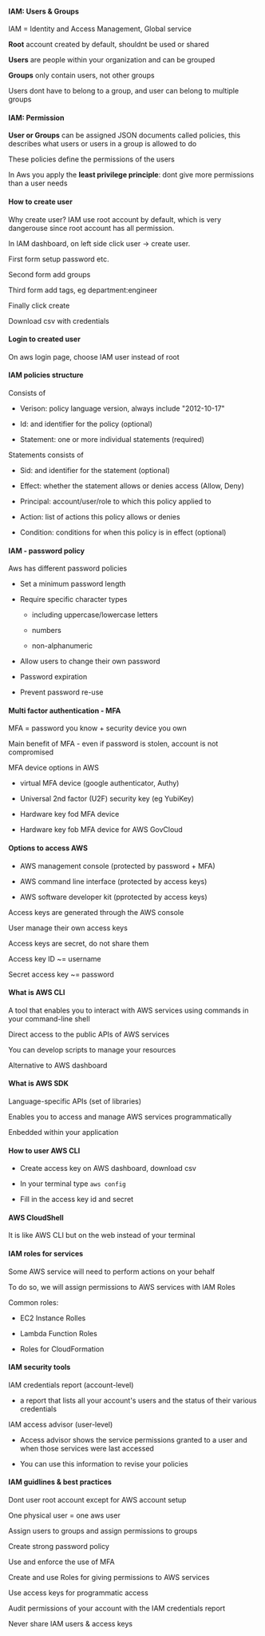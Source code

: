 #### IAM: Users & Groups

IAM = Identity and Access Management, Global service

**Root** account created by default, shouldnt be used or shared

**Users** are people within your organization and can be grouped

**Groups** only contain users, not other groups

Users dont have to belong to a group, and user can belong to multiple groups

#### IAM: Permission

**User or Groups** can be assigned JSON documents called policies, this describes what users  or users in a group is allowed to do

These policies define the permissions of the users

In Aws you apply the **least privilege principle**: dont give more permissions than a user needs

#### How to create user

Why create user? IAM use root account by default, which is very dangerouse since root account has all permission.

In IAM dashboard, on left side click user -> create user.

First form setup password etc.

Second form add groups

Third form add tags, eg department:engineer

Finally click create

Download csv with credentials

#### Login to created user

On aws login page, choose IAM user instead of root

#### IAM policies structure

Consists of

- Verison: policy language version, always include "2012-10-17"

- Id: and identifier for the policy (optional)

- Statement: one or more individual statements (required)

Statements consists of

- Sid: and identifier for the statement (optional)

- Effect: whether the statement allows or denies access (Allow, Deny)

- Principal: account/user/role to which this policy applied to

- Action: list of actions this policy allows or denies

- Condition: conditions for when this policy is in effect (optional)

#### IAM - password policy

Aws has different password policies

- Set a minimum password length

- Require specific character types
  
  - including uppercase/lowercase letters
  
  - numbers
  
  - non-alphanumeric

- Allow users to change their own password

- Password expiration

- Prevent password re-use

#### Multi factor authentication - MFA

MFA = password you know + security device you own

Main benefit of MFA - even if password is stolen, account is not compromised

MFA device options in AWS

- virtual MFA device (google authenticator, Authy)

- Universal 2nd factor (U2F) security key (eg YubiKey)

- Hardware key fod MFA device

- Hardware key fob MFA device for AWS GovCloud

#### Options to access AWS

- AWS management console (protected by password + MFA)

- AWS command line interface (protected by access keys)

- AWS software developer kit (pprotected by access keys)

Access keys are generated through the AWS console

User manage their own access keys

Access keys are secret, do not share them

Access key ID ~= username

Secret access key ~= password

#### What is AWS CLI

A tool that enables you to interact with AWS services using commands in your command-line shell

Direct access to the public APIs of AWS services

You can develop scripts to manage your resources

Alternative to AWS dashboard

#### What is AWS SDK

Language-specific APIs (set of libraries)

Enables you to access and manage AWS services programmatically

Enbedded within your application

#### How to user AWS CLI

- Create access key on AWS dashboard, download csv

- In your terminal type `aws config`

- Fill in the access key id and secret

#### AWS CloudShell

It is like AWS CLI but on the web instead of your terminal

#### IAM roles for services

Some AWS service will need to perform actions on your behalf

To do so, we will assign permissions to AWS services with IAM Roles

Common roles:

- EC2 Instance Rolles

- Lambda Function Roles

- Roles for CloudFormation

#### IAM security tools

IAM credentials report (account-level)

- a report that lists all your account's users and the status of their various credentials

IAM access advisor (user-level)

- Access advisor shows the service permissions granted to a user and when those services were last accessed

- You can use this information to revise your policies

#### IAM guidlines & best practices

Dont user root account except for AWS account setup

One physical user = one aws user

Assign users to groups and assign permissions to groups

Create strong password policy

Use and enforce the use of MFA

Create and use Roles for giving permissions to AWS services

Use access keys for programmatic access

Audit permissions of your account with the IAM credentials report

Never share IAM users & access keys




